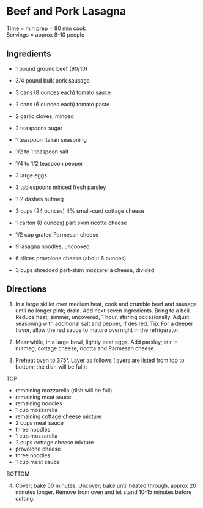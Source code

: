 Beef and Pork Lasagna 
=====
Time =  min prep + 80 min cook \
Servings = approx 8-10 people

Ingredients
----
- 1 pound ground beef (90/10)
- 3/4 pound bulk pork sausage
- 3 cans (8 ounces each) tomato sauce
- 2 cans (6 ounces each) tomato paste
- 2 garlic cloves, minced
- 2 teaspoons sugar
- 1 teaspoon Italian seasoning
- 1/2 to 1 teaspoon salt
- 1/4 to 1/2 teaspoon pepper

- 3 large eggs
- 3 tablespoons minced fresh parsley
- 1-2 dashes nutmeg
- 3 cups (24 ounces) 4% small-curd cottage cheese
- 1 carton (8 ounces) part skim ricotta cheese
- 1/2 cup grated Parmesan cheese

- 9 lasagna noodles, uncooked
- 6 slices provolone cheese (about 6 ounces)
- 3 cups shredded part-skim mozzarella cheese, divided

Directions
----
1. In a large skillet over medium heat, cook and crumble beef and sausage until no longer pink; drain. Add next seven ingredients. Bring to a boil. Reduce heat; simmer, uncovered, 1 hour, stirring occasionally. Adjust seasoning with additional salt and pepper, if desired. Tip: For a deeper flavor, allow the red sauce to mature overnight in the refrigerator.

2. Meanwhile, in a large bowl, lightly beat eggs. Add parsley; stir in nutmeg, cottage cheese, ricotta and Parmesan cheese.

3. Preheat oven to 375°. Layer as follows (layers are listed from top to bottom; the dish will be full):

TOP
   - remaining mozzarella (dish will be full).
   - remaining meat sauce
   - remaining noodles
   - 1 cup mozzarella
   - remaining cottage cheese mixture
   - 2 cups meat sauce
   - three noodles
   - 1 cup mozzarella
   - 2 cups cottage cheese mixture
   - provolone cheese
   - three noodles
   - 1 cup meat sauce
     
BOTTOM

4. Cover; bake 50 minutes. Uncover; bake until heated through, approx 20 minutes longer. Remove from oven and let stand 10-15 minutes before cutting.
